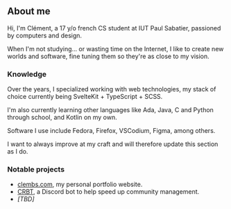 ## About me
Hi, I'm Clément, a 17 y/o french CS student at IUT Paul Sabatier, passioned by computers and design.

When I'm not studying... or wasting time on the Internet, I like to create new worlds and software, fine tuning them so they're as close to my vision.

### Knowledge
Over the years, I specialized working with web technologies, my stack of choice currently being SvelteKit + TypeScript + SCSS.

I'm also currently learning other languages like Ada, Java, C and Python through school, and Kotlin on my own.

Software I use include Fedora, Firefox, VSCodium, Figma, among others.

I want to always improve at my craft and will therefore update this section as I do.

### Notable projects
- [clembs.com](https://clembs.com), my personal portfolio website.
- [CRBT](https://github.com/CRBT-Team/CRBT), a Discord bot to help speed up community management.
- *[TBD]*
